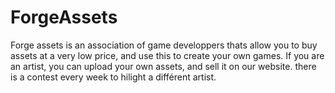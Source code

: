 # ForgeAssets

Forge assets is an association of game developpers thats allow you to buy assets at a very low price, and use this to create your own games.
If you are an artist, you can upload your own assets, and sell it on our website. there is a contest every week to hilight a différent artist.


